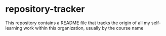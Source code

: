 # repository-tracker
This repository contains a README file that tracks the origin of all my self-learning work within this organization, usually by the course name
